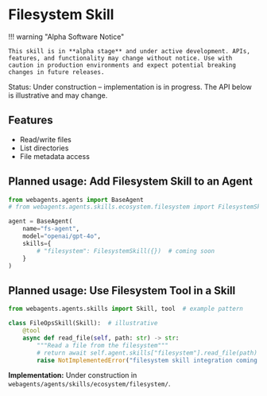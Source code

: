 # Filesystem Skill

!!! warning "Alpha Software Notice"

    This skill is in **alpha stage** and under active development. APIs, features, and functionality may change without notice. Use with caution in production environments and expect potential breaking changes in future releases.

Status: Under construction – implementation is in progress. The API below is illustrative and may change.

## Features
- Read/write files
- List directories
- File metadata access

## Planned usage: Add Filesystem Skill to an Agent
```python
from webagents.agents import BaseAgent
# from webagents.agents.skills.ecosystem.filesystem import FilesystemSkill  # coming soon

agent = BaseAgent(
    name="fs-agent",
    model="openai/gpt-4o",
    skills={
        # "filesystem": FilesystemSkill({})  # coming soon
    }
)
```

## Planned usage: Use Filesystem Tool in a Skill
```python
from webagents.agents.skills import Skill, tool  # example pattern

class FileOpsSkill(Skill):  # illustrative
    @tool
    async def read_file(self, path: str) -> str:
        """Read a file from the filesystem"""
        # return await self.agent.skills["filesystem"].read_file(path)
        raise NotImplementedError("filesystem skill integration coming soon")
```

**Implementation:** Under construction in `webagents/agents/skills/ecosystem/filesystem/`.